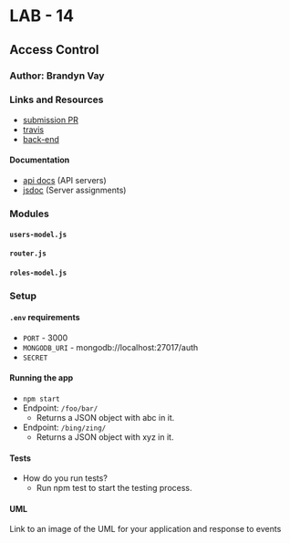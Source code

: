 # LAB - 14

## Access Control

### Author: Brandyn Vay

### Links and Resources
* [submission PR](https://github.com/brandyn-vay-401-advanced-javascript/lab-class-14/pull/1)
* [travis](https://travis-ci.com/brandyn-vay-401-advanced-javascript/lab-class-14)
* [back-end](https://bv-back-end-final.herokuapp.com)

#### Documentation
* [api docs](http://xyz.com) (API servers)
* [jsdoc](http://xyz.com) (Server assignments)

### Modules
#### `users-model.js`
#### `router.js`
#### `roles-model.js`

### Setup
#### `.env` requirements
* `PORT` - 3000
* `MONGODB_URI` - mongodb://localhost:27017/auth
* `SECRET`

#### Running the app
* `npm start`
* Endpoint: `/foo/bar/`
  * Returns a JSON object with abc in it.
* Endpoint: `/bing/zing/`
  * Returns a JSON object with xyz in it.
  
#### Tests
* How do you run tests? 
  * Run npm test to start the testing process.

#### UML
Link to an image of the UML for your application and response to events
